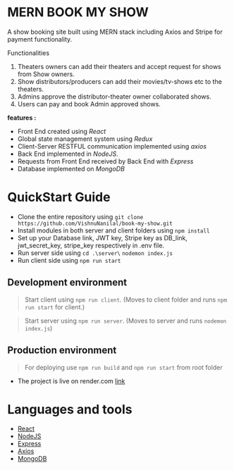 # MERN BOOK MY SHOW 

A show booking site built using MERN stack including Axios and Stripe for payment functionality.

Functionalities

1. Theaters owners can add their theaters and accept request for shows from Show owners. 
2. Show distributors/producers can add their movies/tv-shows etc to the theaters.
3. Admins approve the distributor-theater owner collaborated shows.
4. Users can pay and book Admin approved shows.

**features :**
- Front End created using *React*
- Global state management system using *Redux* 
- Client-Server RESTFUL communication implemented using *axios*
- Back End implemented in *NodeJS*.
- Requests from Front End received by Back End with *Express*
- Database implemented on *MongoDB*

# QuickStart Guide

- Clone the entire repository using `git clone https://github.com/VishnuNanilal/book-my-show.git`
- Install modules in both server and client folders using `npm install`
- Set up your Database link, JWT key, Stripe key as DB_link, jwt_secret_key, stripe_key respectively in .env file.
- Run server side using `cd .\server\` `nodemon index.js`
- Run client side using `npm run start`

## Development environment
> Start client using `npm run client`. (Moves to client folder and runs `npm run start` for client.)

> Start server using `npm run server`. (Moves to server and runs `nodemon index.js`)

## Production environment
> For deploying use `npm run build` and `npm run start` from root folder

- The project is live on render.com [link](https://book-my-show-b6j8.onrender.com/home)


# Languages and tools

- [React](https://react.dev/)
- [NodeJS](https://nodejs.org/en/)
- [Express](https://expressjs.com/)
- [Axios](https://axios-http.com/docs/intro)    
- [MongoDB](https://www.mongodb.com/docs/atlas/)
